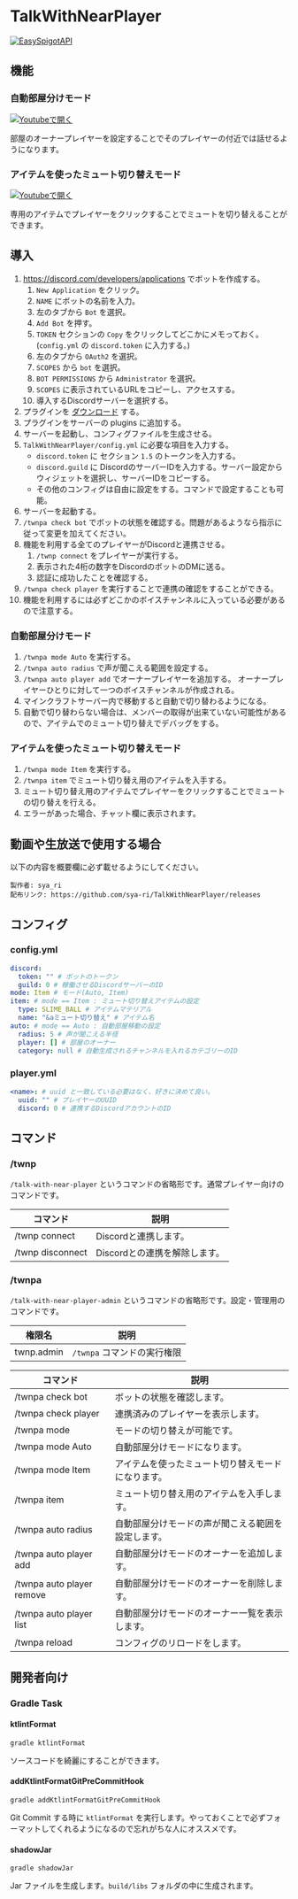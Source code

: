 # TalkWithNearPlayer
[![EasySpigotAPI](https://img.shields.io/badge/EasySpigotAPI-%E2%AC%85-4D4.svg)](https://github.com/sya-ri/EasySpigotAPI)

## 機能

### 自動部屋分けモード
[![Youtubeで開く](http://img.youtube.com/vi/xTFWXIlT1g4/0.jpg)](http://www.youtube.com/watch?v=xTFWXIlT1g4 "")

部屋のオーナープレイヤーを設定することでそのプレイヤーの付近では話せるようになります。

### アイテムを使ったミュート切り替えモード
[![Youtubeで開く](http://img.youtube.com/vi/ZSiLYEWhbqg/0.jpg)](http://www.youtube.com/watch?v=ZSiLYEWhbqg "")

専用のアイテムでプレイヤーをクリックすることでミュートを切り替えることができます。

## 導入

1. https://discord.com/developers/applications でボットを作成する。
    1. `New Application` をクリック。
    2. `NAME` にボットの名前を入力。
    3. 左のタブから `Bot` を選択。
    4. `Add Bot` を押す。
    5. `TOKEN` セクションの `Copy` をクリックしてどこかにメモっておく。(`config.yml` の `discord.token` に入力する。)
    6. 左のタブから `OAuth2` を選択。
    7. `SCOPES` から `bot` を選択。
    8. `BOT PERMISSIONS` から `Administrator` を選択。
    9. `SCOPES` に表示されているURLをコピーし、アクセスする。
    10. 導入するDiscordサーバーを選択する。
2. プラグインを [ダウンロード](https://github.com/sya-ri/TalkWithNearPlayer/releases/download/v1.0.3/TalkWithNearPlayer-1.0.3.jar) する。
3. プラグインをサーバーの plugins に追加する。
4. サーバーを起動し、コンフィグファイルを生成させる。
5. `TalkWithNearPlayer/config.yml` に必要な項目を入力する。
   - `discord.token` に セクション `1.5` のトークンを入力する。
   - `discord.guild` に DiscordのサーバーIDを入力する。サーバー設定からウィジェットを選択し、サーバーIDをコピーする。
   - その他のコンフィグは自由に設定をする。コマンドで設定することも可能。
6. サーバーを起動する。
7. `/twnpa check bot` でボットの状態を確認する。問題があるようなら指示に従って変更を加えてください。
8. 機能を利用する全てのプレイヤーがDiscordと連携させる。
   1. `/twnp connect` をプレイヤーが実行する。
   2. 表示された4桁の数字をDiscordのボットのDMに送る。
   3. 認証に成功したことを確認する。
9. `/twnpa check player` を実行することで連携の確認をすることができる。
10. 機能を利用するには必ずどこかのボイスチャンネルに入っている必要があるので注意する。

### 自動部屋分けモード

1. `/twnpa mode Auto` を実行する。
2. `/twnpa auto radius` で声が聞こえる範囲を設定する。
3. `/twnpa auto player add` でオーナープレイヤーを追加する。 
   オーナープレイヤーひとりに対して一つのボイスチャンネルが作成される。
4. マインクラフトサーバー内で移動すると自動で切り替わるようになる。
5. 自動で切り替わらない場合は、メンバーの取得が出来ていない可能性があるので、アイテムでのミュート切り替えでデバッグをする。

### アイテムを使ったミュート切り替えモード

1. `/twnpa mode Item` を実行する。
2. `/twnpa item` でミュート切り替え用のアイテムを入手する。
3. ミュート切り替え用のアイテムでプレイヤーをクリックすることでミュートの切り替えを行える。
4. エラーがあった場合、チャット欄に表示されます。

## 動画や生放送で使用する場合

以下の内容を概要欄に必ず載せるようにしてください。

```
製作者: sya_ri
配布リンク: https://github.com/sya-ri/TalkWithNearPlayer/releases
```

## コンフィグ

### config.yml
```yml
discord:
  token: "" # ボットのトークン
  guild: 0 # 稼働させるDiscordサーバーのID
mode: Item # モード(Auto, Item)
item: # mode == Item : ミュート切り替えアイテムの設定
  type: SLIME_BALL # アイテムマテリアル
  name: "&aミュート切り替え" # アイテム名
auto: # mode == Auto : 自動部屋移動の設定
  radius: 5 # 声が聞こえる半径
  player: [] # 部屋のオーナー
  category: null # 自動生成されるチャンネルを入れるカテゴリーのID
```

### player.yml
```yml
<name>: # uuid と一致している必要はなく、好きに決めて良い。
  uuid: "" # プレイヤーのUUID
  discord: 0 # 連携するDiscordアカウントのID
```

## コマンド

### /twnp
`/talk-with-near-player` というコマンドの省略形です。通常プレイヤー向けのコマンドです。

| コマンド | 説明 |
|--------|------|
| /twnp connect | Discordと連携します。|
| /twnp disconnect | Discordとの連携を解除します。|

### /twnpa
`/talk-with-near-player-admin` というコマンドの省略形です。設定・管理用のコマンドです。

| 権限名 | 説明 |
|-------|-----|
| twnp.admin | `/twnpa` コマンドの実行権限 |

| コマンド | 説明 |
|--------|------|
| /twnpa check bot | ボットの状態を確認します。|
| /twnpa check player | 連携済みのプレイヤーを表示します。|
| /twnpa mode | モードの切り替えが可能です。|
| /twnpa mode Auto | 自動部屋分けモードになります。|
| /twnpa mode Item | アイテムを使ったミュート切り替えモードになります。|
| /twnpa item | ミュート切り替え用のアイテムを入手します。|
| /twnpa auto radius | 自動部屋分けモードの声が聞こえる範囲を設定します。|
| /twnpa auto player add | 自動部屋分けモードのオーナーを追加します。|
| /twnpa auto player remove | 自動部屋分けモードのオーナーを削除します。|
| /twnpa auto player list | 自動部屋分けモードのオーナー一覧を表示します。|
| /twnpa reload | コンフィグのリロードをします。|

## 開発者向け

### Gradle Task

#### ktlintFormat
```
gradle ktlintFormat
```

ソースコードを綺麗にすることができます。

#### addKtlintFormatGitPreCommitHook
```
gradle addKtlintFormatGitPreCommitHook
```

Git Commit する時に `ktlintFormat` を実行します。やっておくことで必ずフォーマットしてくれるようになるので忘れがちな人にオススメです。

#### shadowJar
```
gradle shadowJar
```

Jar ファイルを生成します。`build/libs` フォルダの中に生成されます。